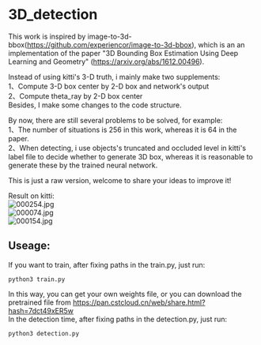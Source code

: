 # 3D_detection
This work is inspired by image-to-3d-bbox(https://github.com/experiencor/image-to-3d-bbox), which is an an implementation of the paper "3D Bounding Box Estimation Using Deep Learning and Geometry" (https://arxiv.org/abs/1612.00496).

Instead of using kitti's 3-D truth, i mainly make two supplements:    
1、Compute 3-D box center by 2-D box and network's output  
2、Compute theta_ray by 2-D box center  
Besides, I make some changes to the code structure.

By now, there are still several problems to be solved, for example:  
1、The number of situations is 256 in this work, whereas it is 64 in the paper.  
2、When detecting, i use objects's truncated and occluded level in kitti's label file to decide whether to generate 3D box, whereas it is reasonable to generate these by the trained neural network.

This is just a raw version, welcome to share your ideas to improve it!

Result on kitti:  
![000254.jpg](https://github.com/cersar/3D_detection/blob/master/output/000254.jpg)  
![000074.jpg](https://github.com/cersar/3D_detection/blob/master/output/000074.jpg)  
![000154.jpg](https://github.com/cersar/3D_detection/blob/master/output/000154.jpg)  
## Useage:

If you want to train, after fixing paths in the train.py, just run:
<pre><code>python3 train.py
</code></pre>
In this way, you can get your own weights file, or you can download the pretrained file from  https://pan.cstcloud.cn/web/share.html?hash=7dct49xER5w  
In the detection time, after fixing paths in the detection.py, just run:
<pre><code>python3 detection.py
</code></pre>


